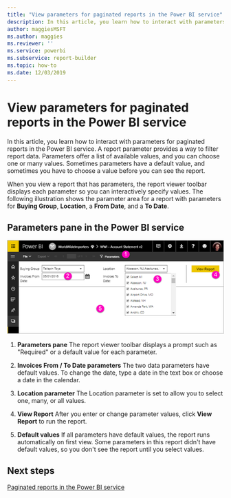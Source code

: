 ```yaml
---
title: "View parameters for paginated reports in the Power BI service"
description: In this article, you learn how to interact with parameters for paginated reports in the Power BI service.
author: maggiesMSFT
ms.author: maggies
ms.reviewer: ''
ms.service: powerbi
ms.subservice: report-builder
ms.topic: how-to
ms.date: 12/03/2019
---
```


# View parameters for paginated reports in the Power BI service

In this article, you learn how to interact with parameters for paginated reports in the Power BI service.  A report parameter provides a way to filter report data. Parameters offer a list of available values, and you can choose one or many values. Sometimes parameters have a default value, and sometimes you have to choose a value before you can see the report.  

When you view a report that has parameters, the report viewer toolbar displays each parameter so you can interactively specify values. The following illustration shows the parameter area for a report with parameters for **Buying Group**, **Location**, a **From Date**, and a **To Date**.  

## Parameters pane in the Power BI service

![View paginated report with parameters](media/paginated-reports-view-parameters/power-bi-paginated-view-parameters.png)
  
1.  **Parameters pane** The report viewer toolbar displays a prompt such as "Required" or a default value for each parameter.    
  
2.  **Invoices From / To Date parameters** The two data parameters have default values. To change the date, type a date in the text box or choose a date in the calendar.  
  
3.  **Location parameter** The Location parameter is set to allow you to select one, many, or all values. 
  
4.  **View Report**  After you enter or change parameter values, click **View Report** to run the report. 

5. **Default values** If all parameters have default values, the report runs automatically on first view. Some parameters in this report didn't have default values, so you don't see the report until you select values.  

## Next steps

[Paginated reports in the Power BI service](end-user-paginated-report.md)
